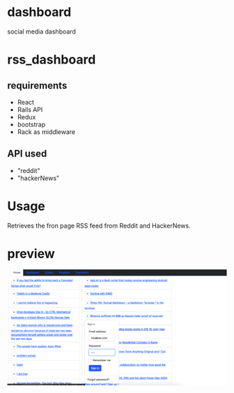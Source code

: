 # dashboard
social media dashboard

# rss_dashboard

## requirements 
 - React
 - Rails API
 - Redux
 - bootstrap
 - Rack as middleware
## API used
 - "reddit"
 - "hackerNews"

# Usage
Retrieves the fron page RSS feed from Reddit and HackerNews. 

# preview

![project preview](preview.png "Preview")





